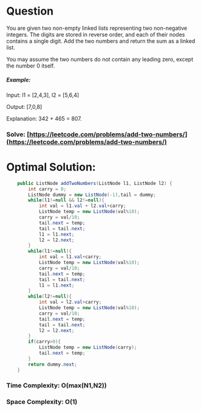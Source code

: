 # Question

You are given two non-empty linked lists representing two non-negative integers. The digits are stored in reverse order, and each of their nodes contains a single digit. Add the two numbers and return the sum as a linked list.

You may assume the two numbers do not contain any leading zero, except the number 0 itself.


##### Example:

Input: l1 = [2,4,3], l2 = [5,6,4]

Output: [7,0,8]

Explanation: 342 + 465 = 807.



### Solve: [https://leetcode.com/problems/add-two-numbers/](https://leetcode.com/problems/add-two-numbers/)
   


# Optimal Solution:  


``` java
    public ListNode addTwoNumbers(ListNode l1, ListNode l2) {
        int carry = 0;
        ListNode dummy = new ListNode(-1),tail = dummy;
        while(l1!=null && l2!=null){
            int val = l1.val + l2.val+carry;
            ListNode temp = new ListNode(val%10);
            carry = val/10;
            tail.next = temp;
            tail = tail.next;
            l1 = l1.next;
            l2 = l2.next;
        }
        while(l1!=null){
            int val = l1.val+carry;
            ListNode temp = new ListNode(val%10);
            carry = val/10;
            tail.next = temp;
            tail = tail.next;
            l1 = l1.next;
        }
        while(l2!=null){
            int val = l2.val+carry;
            ListNode temp = new ListNode(val%10);
            carry = val/10;
            tail.next = temp;
            tail = tail.next;
            l2 = l2.next;
        }
        if(carry>0){
            ListNode temp = new ListNode(carry);
            tail.next = temp;
        }
        return dummy.next;
    }
```
### Time Complexity: O(max(N1,N2))  
### Space Complexity: O(1)